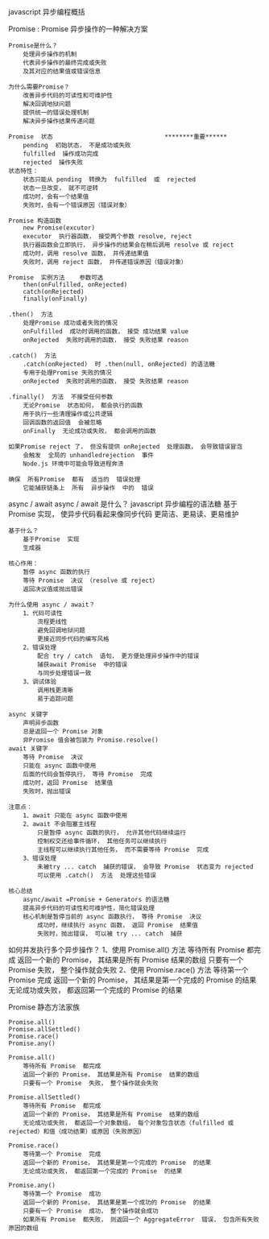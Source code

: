 javascript 异步编程概括

Promise :
    Promise  异步操作的一种解决方案

    Promise是什么？
        处理异步操作的机制
        代表异步操作的最终完成或失败
        及其对应的结果值或错误信息

    为什么需要Promise？
        改善异步代码的可读性和可维护性
        解决回调地狱问题
        提供统一的错误处理机制
        解决异步操作结果传递问题

    Promise  状态                               ********重要******
        pending  初始状态， 不是成功或失败
        fulfilled  操作成功完成
        rejected  操作失败
    状态特性：
        状态只能从 pending  转换为  fulfilled  或  rejected
        状态一旦改变， 就不可逆转
        成功时，会有一个结果值
        失败时，会有一个错误原因（错误对象）

    Promise 构造函数
        new Promise(excutor)
        executor  执行器函数， 接受两个参数 resolve, reject
        执行器函数会立即执行， 异步操作的结果会在稍后调用 resolve 或 reject
        成功时，调用 resolve 函数， 并传递结果值
        失败时，调用 reject 函数， 并传递错误原因（错误对象）

    Promise  实例方法    参数可选
        then(onFulfilled, onRejected)  
        catch(onRejected)
        finally(onFinally)

    .then()  方法
        处理Promise 成功或者失败的情况
        onFulfilled  成功时调用的函数， 接受 成功结果 value
        onRejected  失败时调用的函数， 接受 失败结果 reason

    .catch()  方法
        .catch(onRejected)  时 .then(null, onRejected) 的语法糖
        专用于处理Promise 失败的情况
        onRejected  失败时调用的函数， 接受 失败结果 reason

    .finally()  方法  不接受任何参数
        无论Promise  状态如何， 都会执行的函数
        用于执行一些清理操作或公共逻辑
        回调函数的返回值  会被忽略
        onFinally  无论成功或失败， 都会调用的函数

    如果Promise reject 了， 但没有提供 onRejected  处理函数， 会导致错误冒泡
        会触发  全局的 unhandledrejection  事件
        Node.js 环境中可能会导致进程奔溃

    确保  所有Promise  都有  适当的  错误处理
        它能捕获链条上  所有  异步操作  中的  错误


async / await 
    async / await 是什么？
        javascript  异步编程的语法糖
        基于Promise  实现， 使异步代码看起来像同步代码
        更简洁、更易读、更易维护

    基于什么？
        基于Promise  实现
        生成器

    核心作用：
        暂停 async 函数的执行
        等待 Promise  决议 （resolve 或 reject）
        返回决议值或抛出错误

    为什么使用 async / await？
        1、代码可读性
            流程更线性
            避免回调地狱问题
            更接近同步代码的编写风格
        2、错误处理
            配合 try / catch  语句， 更方便处理异步操作中的错误
            捕获await Promise  中的错误
            与同步处理错误一致
        3、调试体验
            调用栈更清晰
            易于追踪问题

    async 关键字
        声明异步函数
        总是返回一个 Promise 对象
        非Promise 值会被包装为 Promise.resolve()
    await 关键字
        等待 Promise  决议
        只能在 async 函数中使用
        后面的代码会暂停执行， 等待 Promise  完成
        成功时，返回 Promise  结果值
        失败时，抛出错误

    注意点：
        1、await 只能在 async 函数中使用
        2、await 不会阻塞主线程
            只是暂停 async 函数的执行， 允许其他代码继续运行
            控制权交还给事件循环， 其他任务可以继续执行
            主线程可以继续执行其他任务， 而不需要等待 Promise  完成
        3、错误处理
            未被try ... catch  捕获的错误， 会导致 Promise  状态变为 rejected
            可以使用 .catch()  方法  处理这些错误

    核心总结
        async/await =Promise + Generators 的语法糖
        提高异步代码的可读性和可维护性，简化错误处理
        核心机制是暂停当前的 async 函数执行， 等待 Promise  决议
            成功时，继续执行 async 函数， 返回 Promise  结果值
            失败时，抛出错误， 可以被 try ... catch  捕获
    


如何并发执行多个异步操作？
    1、使用 Promise.all()  方法
        等待所有 Promise  都完成
        返回一个新的 Promise， 其结果是所有 Promise  结果的数组
        只要有一个 Promise  失败， 整个操作就会失败
    2、使用 Promise.race()  方法
        等待第一个 Promise  完成
        返回一个新的 Promise， 其结果是第一个完成的 Promise  的结果
        无论成功或失败， 都返回第一个完成的 Promise  的结果

Promise 静态方法家族

    Promise.all()
    Promise.allSettled()
    Promise.race()
    Promise.any()

    Promise.all()
        等待所有 Promise  都完成
        返回一个新的 Promise， 其结果是所有 Promise  结果的数组
        只要有一个 Promise  失败， 整个操作就会失败

    Promise.allSettled()
        等待所有 Promise  都完成
        返回一个新的 Promise， 其结果是所有 Promise  结果的数组
        无论成功或失败， 都返回一个对象数组， 每个对象包含状态（fulfilled 或 rejected）和值（成功结果）或原因（失败原因）
        
    Promise.race()
        等待第一个 Promise  完成
        返回一个新的 Promise， 其结果是第一个完成的 Promise  的结果
        无论成功或失败， 都返回第一个完成的 Promise  的结果

    Promise.any()
        等待第一个 Promise  成功
        返回一个新的 Promise， 其结果是第一个成功的 Promise  的结果
        只要有一个 Promise  成功， 整个操作就会成功
        如果所有 Promise  都失败， 则返回一个 AggregateError  错误， 包含所有失败原因的数组

